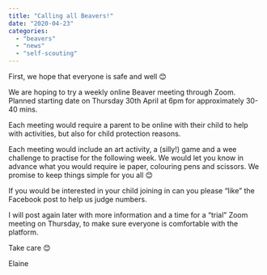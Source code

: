 ```yaml
---
title: "Calling all Beavers!"
date: "2020-04-23"
categories: 
  - "beavers"
  - "news"
  - "self-scouting"
---
```


First, we hope that everyone is safe and well 😊  

We are hoping to try a weekly online Beaver meeting through Zoom. Planned starting date on Thursday 30th April at 6pm for approximately 30-40 mins.   

Each meeting would require a parent to be online with their child to help with activities, but also for child protection reasons.   

Each meeting would include an art activity, a (silly!) game and a wee challenge to practise for the following week. We would let you know in advance what you would require ie paper, colouring pens and scissors. We promise to keep things simple for you all 😊  

If you would be interested in your child joining in can you please “like” the Facebook post to help us judge numbers.   

I will post again later with more information and a time for a “trial” Zoom meeting on Thursday, to make sure everyone is comfortable with the platform.   

Take care 😊

Elaine
